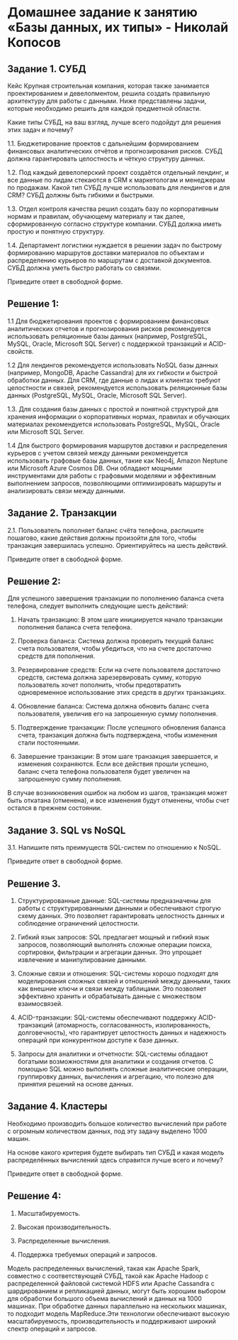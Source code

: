 # Домашнее задание к занятию «Базы данных, их типы» - Николай Копосов

## Задание 1. СУБД
Кейс
Крупная строительная компания, которая также занимается проектированием и девелопментом, решила создать правильную архитектуру для работы с данными. Ниже представлены задачи, которые необходимо решить для каждой предметной области.

Какие типы СУБД, на ваш взгляд, лучше всего подойдут для решения этих задач и почему?

1.1. Бюджетирование проектов с дальнейшим формированием финансовых аналитических отчётов и прогнозирования рисков. СУБД должна гарантировать целостность и чёткую структуру данных.


1.2. Под каждый девелоперский проект создаётся отдельный лендинг, и все данные по лидам стекаются в CRM к маркетологам и менеджерам по продажам. Какой тип СУБД лучше использовать для лендингов и для CRM? СУБД должны быть гибкими и быстрыми.

1.3. Отдел контроля качества решил создать базу по корпоративным нормам и правилам, обучающему материалу и так далее, сформированную согласно структуре компании. СУБД должна иметь простую и понятную структуру.


1.4. Департамент логистики нуждается в решении задач по быстрому формированию маршрутов доставки материалов по объектам и распределению курьеров по маршрутам с доставкой документов. СУБД должна уметь быстро работать со связями.

Приведите ответ в свободной форме.

## Решение 1:
1.1 Для бюджетирования проектов с формированием финансовых аналитических отчетов и прогнозирования рисков рекомендуется использовать реляционные базы данных (например, PostgreSQL, MySQL, Oracle, Microsoft SQL Server) с поддержкой транзакций и ACID-свойств.

1.2 Для лендингов рекомендуется использовать NoSQL базы данных (например, MongoDB, Apache Cassandra) для их гибкости и быстрой обработки данных. Для CRM, где данные о лидах и клиентах требуют целостности и связей, рекомендуется использовать реляционные базы данных (PostgreSQL, MySQL, Oracle, Microsoft SQL Server).

1.3. Для создания базы данных с простой и понятной структурой для хранения информации о корпоративных нормах, правилах и обучающих материалах рекомендуется использовать  PostgreSQL, MySQL, Oracle или Microsoft SQL Server.

1.4 Для быстрого формирования маршрутов доставки и распределения курьеров с учетом связей между данными рекомендуется использовать графовые базы данных, такие как Neo4j, Amazon Neptune или Microsoft Azure Cosmos DB. Они обладают мощными инструментами для работы с графовыми моделями и эффективным выполнением запросов, позволяющими оптимизировать маршруты и анализировать связи между данными.



## Задание 2. Транзакции
2.1. Пользователь пополняет баланс счёта телефона, распишите пошагово, какие действия должны произойти для того, чтобы транзакция завершилась успешно. Ориентируйтесь на шесть действий.

Приведите ответ в свободной форме.

## Решение 2:
Для успешного завершения транзакции по пополнению баланса счета телефона, следует выполнить следующие шесть действий:

1. Начать транзакцию: В этом шаге инициируется начало транзакции пополнения баланса счета телефона.

2. Проверка баланса: Система должна проверить текущий баланс счета пользователя, чтобы убедиться, что на счете достаточно средств для пополнения.

3. Резервирование средств: Если на счете пользователя достаточно средств, система должна зарезервировать сумму, которую пользователь хочет пополнить, чтобы предотвратить одновременное использование этих средств в других транзакциях.

4. Обновление баланса: Система должна обновить баланс счета пользователя, увеличив его на запрошенную сумму пополнения.

5. Подтверждение транзакции: После успешного обновления баланса счета, транзакция должна быть подтверждена, чтобы изменения стали постоянными.

6. Завершение транзакции: В этом шаге транзакция завершается, и изменения сохраняются. Если все действия прошли успешно, баланс счета телефона пользователя будет увеличен на запрошенную сумму пополнения.

В случае возникновения ошибок на любом из шагов, транзакция может быть откатана (отменена), и все изменения будут отменены, чтобы счет остался в прежнем состоянии.




## Задание 3. SQL vs NoSQL

3.1. Напишите пять преимуществ SQL-систем по отношению к NoSQL.


Приведите ответ в свободной форме.

## Решение 3.
1. Структурированные данные: SQL-системы предназначены для работы с структурированными данными и обеспечивают строгую схему данных. Это позволяет гарантировать целостность данных и соблюдение ограничений целостности.

2. Гибкий язык запросов: SQL предлагает мощный и гибкий язык запросов, позволяющий выполнять сложные операции поиска, сортировки, фильтрации и агрегации данных. Это упрощает извлечение и манипулирование данными.

3. Сложные связи и отношения: SQL-системы хорошо подходят для моделирования сложных связей и отношений между данными, таких как внешние ключи и связи между таблицами. Это позволяет эффективно хранить и обрабатывать данные с множеством взаимосвязей.

4. ACID-транзакции: SQL-системы обеспечивают поддержку ACID-транзакций (атомарность, согласованность, изолированность, долговечность), что гарантирует целостность данных и надежность операций при конкурентном доступе к базе данных.

5. Запросы для аналитики и отчетности: SQL-системы обладают богатыми возможностями для аналитики и создания отчетов. С помощью SQL можно выполнять сложные аналитические операции, группировку данных, вычисления и агрегацию, что полезно для принятия решений на основе данных.

## Задание 4. Кластеры
Необходимо производить большое количество вычислений при работе с огромным количеством данных, под эту задачу выделено 1000 машин.


На основе какого критерия будете выбирать тип СУБД и какая модель распределённых вычислений здесь справится лучше всего и почему?

Приведите ответ в свободной форме.

## Решение 4:
1. Масштабируемость.

2. Высокая производительность. 

3. Распределенные вычисления.

4. Поддержка требуемых операций и запросов.

Модель распределенных вычислений, такая как Apache Spark, совместно с соответствующей СУБД, такой как Apache Hadoop с распределенной файловой системой HDFS или Apache Cassandra с шардированием и репликацией данных, могут быть хорошим выбором для обработки большого объема вычислений и данных на 1000 машинах. При обработке данных параллельно на нескольких машинах, то подходит модель MapReduce.Эти технологии обеспечивают высокую масштабируемость, производительность и поддерживают широкий спектр операций и запросов.